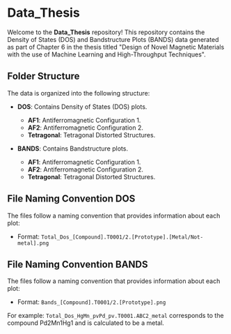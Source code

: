 # Data_Thesis

Welcome to the **Data_Thesis** repository! This repository contains the Density of States (DOS) and Bandstructure Plots (BANDS) data generated as part of Chapter 6 in the thesis titled "Design of Novel Magnetic Materials with the use of Machine Learning and High-Throughput Techniques".

## Folder Structure
The data is organized into the following structure:

- **DOS**: Contains Density of States (DOS) plots.
  - **AF1**: Antiferromagnetic Configuration 1.
  - **AF2**: Antiferromagnetic Configuration 2.
  - **Tetragonal**: Tetragonal Distorted Structures.

- **BANDS**: Contains Bandstructure  plots.
  - **AF1**: Antiferromagnetic Configuration 1.
  - **AF2**: Antiferromagnetic Configuration 2.
  - **Tetragonal**: Tetragonal Distorted Structures.



## File Naming Convention DOS
The files follow a naming convention that provides information about each plot:
- Format: `Total_Dos_[Compound].T0001/2.[Prototype].[Metal/Not-metal].png`

## File Naming Convention BANDS
The files follow a naming convention that provides information about each plot:
- Format: `Bands_[Compound].T0001/2.[Prototype].png`

For example: `Total_Dos_HgMn_pvPd_pv.T0001.ABC2_metal` corresponds to the compound Pd2Mn1Hg1 and is calculated to be a metal.

